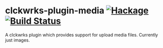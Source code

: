 clckwrks-plugin-media [![Hackage](https://img.shields.io/hackage/v/clckwrks-plugin-media.svg)](https://hackage.haskell.org/package/clckwrks-plugin-media) [![Build Status](https://api.travis-ci.org/clckwrks/clckwrks-plugin-media.svg?branch=master)](https://travis-ci.org/clckwrks/clckwrks-plugin-media)
=========

A clckwrks plugin which provides support for upload media files. Currently just images.






